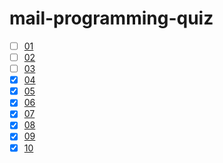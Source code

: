 # mail-programming-quiz

* [ ] [01](./01)
* [ ] [02](./02)
* [ ] [03](./03)
* [x] [04](./04)
* [x] [05](./05)
* [x] [06](./06)
* [x] [07](./07)
* [x] [08](./08)
* [x] [09](./09)
* [x] [10](./10)
